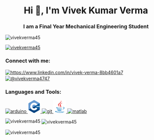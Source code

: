 <h1 align="center">Hi 👋, I'm Vivek Kumar Verma</h1>
<h3 align="center">I am a Final Year Mechanical Engineering Student</h3>

<p align="left"> <img src="https://komarev.com/ghpvc/?username=vivekverma45&label=Profile%20views&color=0e75b6&style=flat" alt="vivekverma45" /> </p>

<p align="left"> <a href="https://github.com/ryo-ma/github-profile-trophy"><img src="https://github-profile-trophy.vercel.app/?username=vivekverma45" alt="vivekverma45" /></a> </p>

<h3 align="left">Connect with me:</h3>
<p align="left">
<a href="https://linkedin.com/in/https://www.linkedin.com/in/vivek-verma-8bb4601a7" target="blank"><img align="center" src="https://raw.githubusercontent.com/rahuldkjain/github-profile-readme-generator/master/src/images/icons/Social/linked-in-alt.svg" alt="https://www.linkedin.com/in/vivek-verma-8bb4601a7" height="30" width="40" /></a>
<a href="https://instagram.com/@vivekverma4747" target="blank"><img align="center" src="https://raw.githubusercontent.com/rahuldkjain/github-profile-readme-generator/master/src/images/icons/Social/instagram.svg" alt="@vivekverma4747" height="30" width="40" /></a>
</p>

<h3 align="left">Languages and Tools:</h3>
<p align="left"> <a href="https://www.arduino.cc/" target="_blank" rel="noreferrer"> <img src="https://cdn.worldvectorlogo.com/logos/arduino-1.svg" alt="arduino" width="40" height="40"/> </a> <a href="https://www.w3schools.com/cpp/" target="_blank" rel="noreferrer"> <img src="https://raw.githubusercontent.com/devicons/devicon/master/icons/cplusplus/cplusplus-original.svg" alt="cplusplus" width="40" height="40"/> </a> <a href="https://git-scm.com/" target="_blank" rel="noreferrer"> <img src="https://www.vectorlogo.zone/logos/git-scm/git-scm-icon.svg" alt="git" width="40" height="40"/> </a> <a href="https://www.java.com" target="_blank" rel="noreferrer"> <img src="https://raw.githubusercontent.com/devicons/devicon/master/icons/java/java-original.svg" alt="java" width="40" height="40"/> </a> <a href="https://www.mathworks.com/" target="_blank" rel="noreferrer"> <img src="https://upload.wikimedia.org/wikipedia/commons/2/21/Matlab_Logo.png" alt="matlab" width="40" height="40"/> </a> </p>

<p><img align="left" src="https://github-readme-stats.vercel.app/api/top-langs?username=vivekverma45&show_icons=true&locale=en&layout=compact" alt="vivekverma45" /></p>

<p>&nbsp;<img align="center" src="https://github-readme-stats.vercel.app/api?username=vivekverma45&show_icons=true&locale=en" alt="vivekverma45" /></p>

<p><img align="center" src="https://github-readme-streak-stats.herokuapp.com/?user=vivekverma45&" alt="vivekverma45" /></p>
